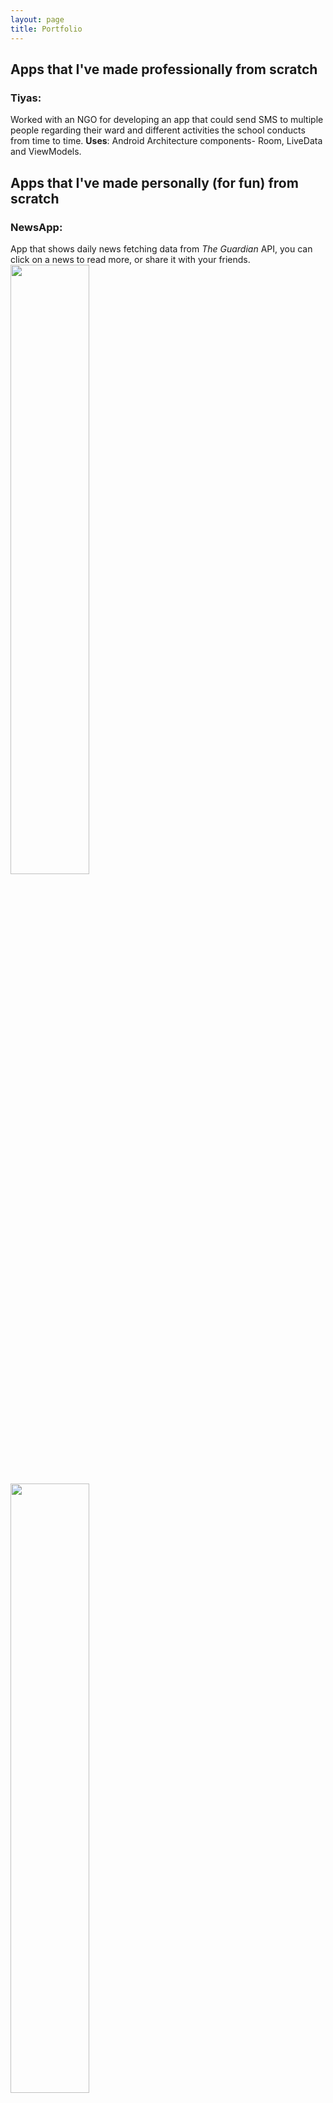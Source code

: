 ```yaml
---
layout: page
title: Portfolio
---
```


## Apps that I've made professionally from scratch
### Tiyas: 
Worked with an NGO for developing an app that could send SMS to multiple people regarding their ward and different activities the school conducts from time to time. 
**Uses**: Android Architecture components- Room, LiveData and ViewModels.
## Apps that I've made personally (for fun) from scratch
### NewsApp:
App that shows daily news fetching data from _The Guardian_ API, you can click on a news to read more, or share it with your friends.<br/>
<img src= "/img/ezgif.com-gif-maker.gif" height="50%" width="50%"/>
<img src= "/img/ezgif.com-gif-maker(1).gif" height="50%" width="50%"/>

